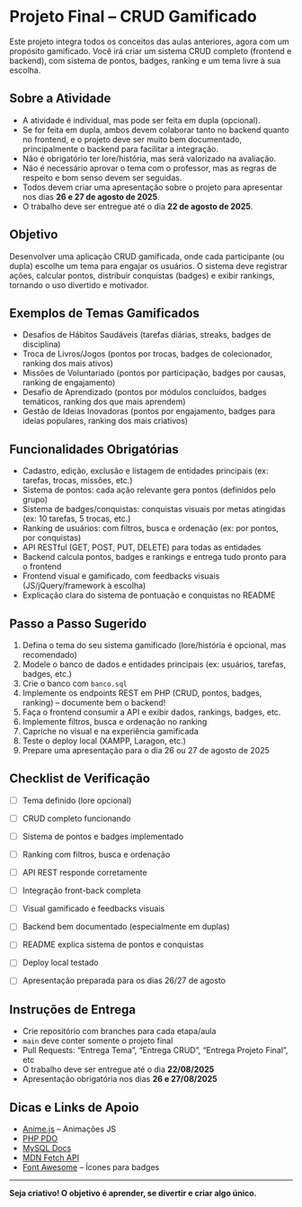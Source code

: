 

# Projeto Final – CRUD Gamificado

Este projeto integra todos os conceitos das aulas anteriores, agora com um propósito gamificado. Você irá criar um sistema CRUD completo (frontend e backend), com sistema de pontos, badges, ranking e um tema livre à sua escolha.

## Sobre a Atividade
- A atividade é individual, mas pode ser feita em dupla (opcional).
- Se for feita em dupla, ambos devem colaborar tanto no backend quanto no frontend, e o projeto deve ser muito bem documentado, principalmente o backend para facilitar a integração.
- Não é obrigatório ter lore/história, mas será valorizado na avaliação.
- Não é necessário aprovar o tema com o professor, mas as regras de respeito e bom senso devem ser seguidas.
- Todos devem criar uma apresentação sobre o projeto para apresentar nos dias **26 e 27 de agosto de 2025**.
- O trabalho deve ser entregue até o dia **22 de agosto de 2025**.


## Objetivo
Desenvolver uma aplicação CRUD gamificada, onde cada participante (ou dupla) escolhe um tema para engajar os usuários. O sistema deve registrar ações, calcular pontos, distribuir conquistas (badges) e exibir rankings, tornando o uso divertido e motivador.

## Exemplos de Temas Gamificados
- Desafios de Hábitos Saudáveis (tarefas diárias, streaks, badges de disciplina)
- Troca de Livros/Jogos (pontos por trocas, badges de colecionador, ranking dos mais ativos)
- Missões de Voluntariado (pontos por participação, badges por causas, ranking de engajamento)
- Desafio de Aprendizado (pontos por módulos concluídos, badges temáticos, ranking dos que mais aprendem)
- Gestão de Ideias Inovadoras (pontos por engajamento, badges para ideias populares, ranking dos mais criativos)



## Funcionalidades Obrigatórias
- Cadastro, edição, exclusão e listagem de entidades principais (ex: tarefas, trocas, missões, etc.)
- Sistema de pontos: cada ação relevante gera pontos (definidos pelo grupo)
- Sistema de badges/conquistas: conquistas visuais por metas atingidas (ex: 10 tarefas, 5 trocas, etc.)
- Ranking de usuários: com filtros, busca e ordenação (ex: por pontos, por conquistas)
- API RESTful (GET, POST, PUT, DELETE) para todas as entidades
- Backend calcula pontos, badges e rankings e entrega tudo pronto para o frontend
- Frontend visual e gamificado, com feedbacks visuais (JS/jQuery/framework à escolha)
- Explicação clara do sistema de pontuação e conquistas no README


## Passo a Passo Sugerido
1. Defina o tema do seu sistema gamificado (lore/história é opcional, mas recomendado)
2. Modele o banco de dados e entidades principais (ex: usuários, tarefas, badges, etc.)
3. Crie o banco com `banco.sql`
4. Implemente os endpoints REST em PHP (CRUD, pontos, badges, ranking) – documente bem o backend!
5. Faça o frontend consumir a API e exibir dados, rankings, badges, etc.
6. Implemente filtros, busca e ordenação no ranking
7. Capriche no visual e na experiência gamificada
8. Teste o deploy local (XAMPP, Laragon, etc.)
9. Prepare uma apresentação para o dia 26 ou 27 de agosto de 2025


## Checklist de Verificação
- [ ] Tema definido (lore opcional)
- [ ] CRUD completo funcionando
- [ ] Sistema de pontos e badges implementado
- [ ] Ranking com filtros, busca e ordenação
- [ ] API REST responde corretamente
- [ ] Integração front-back completa
- [ ] Visual gamificado e feedbacks visuais
- [ ] Backend bem documentado (especialmente em duplas)
- [ ] README explica sistema de pontos e conquistas
- [ ] Deploy local testado
- [ ] Apresentação preparada para os dias 26/27 de agosto


## Instruções de Entrega
- Crie repositório com branches para cada etapa/aula
- `main` deve conter somente o projeto final
- Pull Requests: “Entrega Tema”, “Entrega CRUD”, “Entrega Projeto Final”, etc
- O trabalho deve ser entregue até o dia **22/08/2025**
- Apresentação obrigatória nos dias **26 e 27/08/2025**

## Dicas e Links de Apoio
- [Anime.js](https://animejs.com/) – Animações JS
- [PHP PDO](https://www.php.net/manual/pt_BR/book.pdo.php)
- [MySQL Docs](https://dev.mysql.com/doc/)
- [MDN Fetch API](https://developer.mozilla.org/pt-BR/docs/Web/API/Fetch_API)
- [Font Awesome](https://fontawesome.com/) – Ícones para badges

---

**Seja criativo! O objetivo é aprender, se divertir e criar algo único.**
